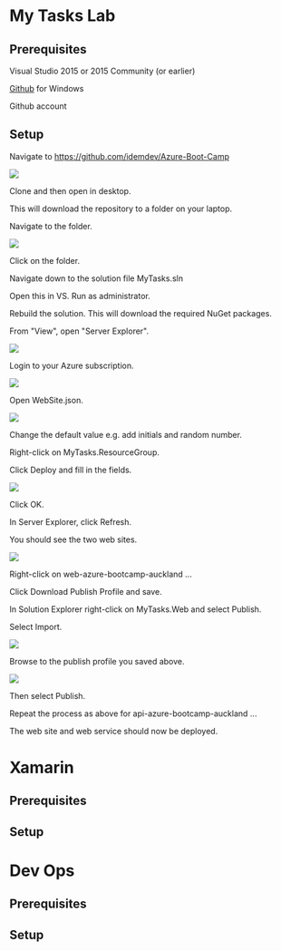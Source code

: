 # My Tasks Lab #

## Prerequisites ##

Visual Studio 2015 or 2015 Community (or earlier)

[Github](https://desktop.github.com/) for Windows

Github account

## Setup ##

Navigate to https://github.com/idemdev/Azure-Boot-Camp

![](http://i.imgur.com/YA4t1eg.jpg)

Clone and then open in desktop.

This will download the repository to a folder on your laptop.

Navigate to the folder.

![](http://i.imgur.com/NayIKq3.jpg)

Click on the folder.

Navigate down to the solution file MyTasks.sln

Open this in VS. Run as administrator.

Rebuild the solution. This will download the required NuGet packages.

From "View", open "Server Explorer".

![](http://i.imgur.com/9bA7Dcu.jpg)

Login to your Azure subscription.

![](http://i.imgur.com/yTy1tIb.jpg)

Open WebSite.json.

![](http://i.imgur.com/enTliJy.jpg)

Change the default value e.g. add initials and random number.

Right-click on MyTasks.ResourceGroup.

Click Deploy and fill in the fields.

![](http://i.imgur.com/ka8O9jE.jpg)

Click OK.

In Server Explorer, click Refresh.

You should see the two web sites.

![](http://i.imgur.com/EEPHjF4.jpg)

Right-click on web-azure-bootcamp-auckland ...

Click Download Publish Profile and save.

In Solution Explorer right-click on MyTasks.Web and select Publish.

Select Import.

![](http://i.imgur.com/wlFntcp.jpg)

Browse to the publish profile you saved above.

![](http://i.imgur.com/mtSRlaP.jpg)

Then select Publish.

Repeat the process as above for api-azure-bootcamp-auckland ...

The web site and web service should now be deployed.

# Xamarin #

## Prerequisites ##

## Setup ##

# Dev Ops #

## Prerequisites ##

## Setup ##




